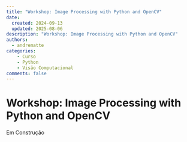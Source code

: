 ```yaml
---
title: "Workshop: Image Processing with Python and OpenCV"
date: 
  created: 2024-09-13
  updated: 2025-08-06
description: "Workshop: Image Processing with Python and OpenCV"
authors:
  - andrematte
categories:
    - Curso
    - Python
    - Visão Computacional
comments: false
---
```



# Workshop: Image Processing with Python and OpenCV

Em Construção

